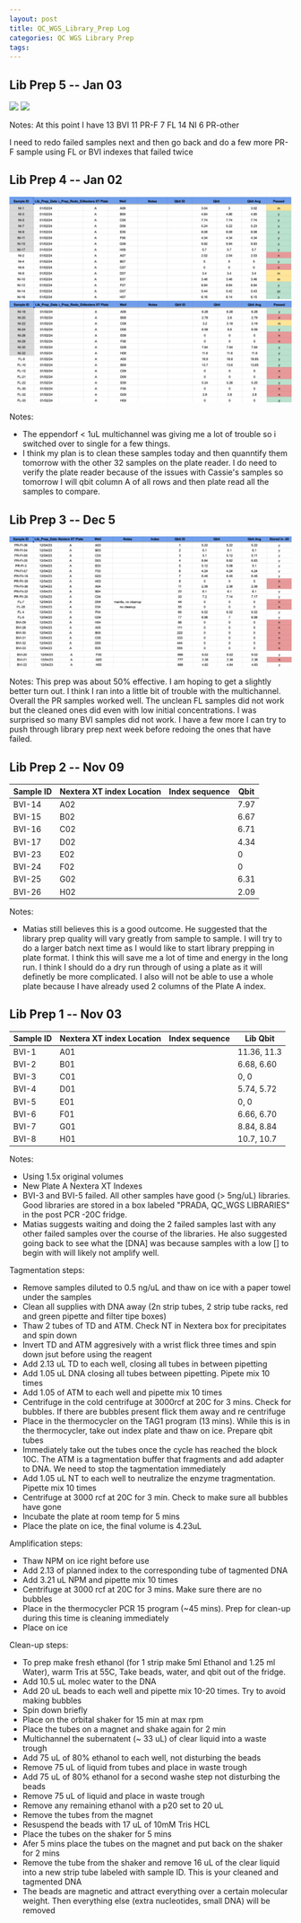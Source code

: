 ```yaml
---
layout: post
title: QC_WGS_Library_Prep Log
categories: QC WGS Library Prep
tags: 
---
```


## Lib Prep 5 -- Jan 03
![](https://github.com/wdunster/QC_WGS_23/blob/main/Images/QC_WGS_23_lib5.png)
![](https://github.com/wdunster/QC_WGS_23/blob/main/Images/QC_WGS_23_lib5.2.png)

Notes: 
At this point I have 
13 BVI 
11 PR-F
7 FL
14 NI
6 PR-other

I need to redo failed samples next and then go back and do a few more PR-F sample using FL or BVI indexes that failed twice

## Lib Prep 4 -- Jan 02
![](https://github.com/wdunster/QC_WGS_23/blob/main/Images/QC_WGS_23_lib4.png)
![](https://github.com/wdunster/QC_WGS_23/blob/main/Images/QC_WGS_23_lib4.2.png)

Notes: 
- The eppendorf < 1uL multichannel was giving me a lot of trouble so i switched over to single for a few things. 
- I think my plan is to clean these samples today and then quanntify them tomorrow with the other 32 samples on the plate reader. I do need to verify the plate reader because of the issues with Cassie's samples so tomorrow I will qbit column A of all rows and then plate read all the samples to compare. 

## Lib Prep 3 -- Dec 5 
![](https://github.com/wdunster/QC_WGS_23/blob/main/Images/QC_WGS_23_lib3.png)
![](https://github.com/wdunster/QC_WGS_23/blob/main/Images/QC_WGS_23_lib3.2.png)

Notes: 
This prep was about 50% effective. I am hoping to get a slightly better turn out. I think I ran into a little bit of trouble with the multichannel. Overall the PR samples worked well. The unclean FL samples did not work but the cleaned ones did even with low initial concentrations. I was surprised so many BVI samples did not work. I have a few more I can try to push through library prep next week before redoing the ones that have failed. 

## Lib Prep 2 -- Nov 09
 Sample ID | Nextera XT index Location | Index sequence | Qbit |
|----------|---------------------------|----------------|------|
| BVI-14   | A02                       |                | 7.97 |
| BVI-15   | B02                       |                | 6.67 |
| BVI-16   | C02                       |                | 6.71 |
| BVI-17   | D02                       |                | 4.34 |
| BVI-23   | E02                       |                | 0    |
| BVI-24   | F02                       |                | 0    |
| BVI-25   | G02                       |                | 6.31 |
| BVI-26   | H02                       |                | 2.09 |

Notes: 
- Matias still believes this is a good outcome. He suggested that the library prep quality will vary greatly from sample to sample. I will try to do a larger batch next time as I would like to start library prepping in plate format. I think this will save me a lot of time and energy in the long run. I think I should do a dry run through of using a plate as it will definetly be more complicated. I also will not be able to use a whole plate because I have already used 2 columns of the Plate A index. 


 ## Lib Prep 1 -- Nov 03
| Sample ID | Nextera XT index Location | Index sequence | Lib Qbit    |
|-----------|---------------------------|----------------|-------------|
| BVI-1     | A01                       |                | 11.36, 11.3 |
| BVI-2     | B01                       |                |  6.68, 6.60 |
| BVI-3     | C01                       |                |  0, 0       |
| BVI-4     | D01                       |                |  5.74, 5.72 |
| BVI-5     | E01                       |                |  0, 0       |
| BVI-6     | F01                       |                |  6.66, 6.70 |
| BVI-7     | G01                       |                |  8.84, 8.84 |
| BVI-8     | H01                       |                |  10.7, 10.7 |

Notes: 
- Using 1.5x original volumes 
- New Plate A Nextera XT Indexes
- BVI-3 and BVI-5 failed. All other samples have good (> 5ng/uL) libraries. Good libraries are stored in a box labeled "PRADA, QC_WGS LIBRARIES" in the post PCR -20C fridge. 
- Matias suggests waiting and doing the 2 failed samples last with any other failed samples over the course of the libraries. He also suggested going back to see what the [DNA] was because samples with a low [] to begin with will likely not amplify well.

Tagmentation steps: 
- Remove samples diluted to 0.5 ng/uL and thaw on ice with a paper towel under the samples 
- Clean all supplies with DNA away (2n strip tubes, 2 strip tube racks, red and green pipette and filter tipe boxes)
- Thaw 2 tubes of TD and ATM. Check NT in Nextera box for precipitates and spin down
- Invert TD and ATM aggresively with a wrist flick three times and spin down jsut before using the reagent
- Add 2.13 uL TD to each well, closing all tubes in between pipetting 
- Add 1.05 uL DNA closing all tubes between pipetting. Pipete mix 10 times
- Add 1.05 of ATM to each well and pipette mix 10 times 
- Centrifuge in the cold centrifuge at 3000rcf at 20C for 3 mins. Check for bubbles. If there are bubbles present flick them away and re centrifuge
- Place in the thermocycler on the TAG1 program (13 mins). While this is in the thermocycler, take out index plate and thaw on ice. Prepare qbit tubes
- Immediately take out the tubes once the cycle has reached the block 10C. The ATM is a tagmentation buffer that fragments and add adapter to DNA. We need to stop the tagmentation immediately 
- Add 1.05 uL NT to each well to neutralize the enzyme tragmentation. Pipette mix 10 times
- Centrifuge at 3000 rcf at 20C for 3 min. Check to make sure all bubbles have gone 
- Incubate the plate at room temp for 5 mins
- Place the plate on ice, the final volume is 4.23uL 

Amplification steps: 
- Thaw NPM on ice right before use
- Add 2.13 of planned index to the corresponding tube of tagmented DNA
- Add 3.21 uL NPM and pipette mix 10 times
- Centrifuge at 3000 rcf at 20C for 3 mins. Make sure there are no bubbles
- Place in the thermocycler PCR 15 program (~45 mins). Prep for clean-up during this time is cleaning immediately 
- Place on ice

Clean-up steps: 
- To prep make fresh ethanol (for 1 strip make 5ml Ethanol and 1.25 ml Water), warm Tris at 55C, Take beads, water, and qbit out of the fridge.
- Add 10.5 uL molec water to the DNA
- Add 20 uL beads to each well and pipette mix 10-20 times. Try to avoid making bubbles
- Spin down briefly 
- Place on the orbital shaker for 15 min at max rpm
- Place the tubes on a magnet and shake again for 2 min
- Multichannel the subernatent (~ 33 uL) of clear liquid into a waste trough  
- Add 75 uL of 80% ethanol to each well, not disturbing the beads
- Remove 75 uL of liquid from tubes and place in waste trough 
- Add 75 uL of 80% ethanol for a second washe step not disturbing the beads
- Remove 75 uL of liquid and place in waste trough
- Remove any remaining ethanol with a p20 set to 20 uL 
- Remove the tubes from the magnet
- Resuspend the beads with 17 uL of 10mM Tris HCL
- Place the tubes on the shaker for 5 mins
- Afer 5 mins place the tubes on the magnet and put back on the shaker for 2 mins
- Remove the tube from the shaker and remove 16 uL of the clear liquid into a new strip tube labeled with sample ID. This is your cleaned and tagmented DNA
- The beads are magnetic and attract everything over a certain molecular weight. Then everything else (extra nucleotides, small DNA) will be removed